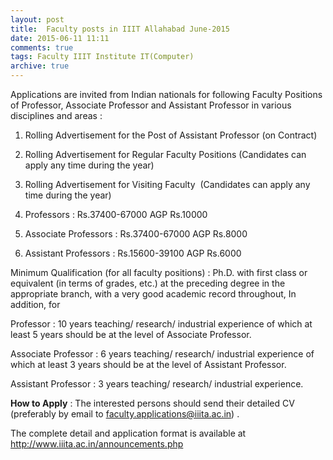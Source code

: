 ```yaml
---
layout: post
title:  Faculty posts in IIIT Allahabad June-2015
date: 2015-06-11 11:11
comments: true
tags: Faculty IIIT Institute IT(Computer)
archive: true
---
```

Applications are invited from Indian nationals for following Faculty Positions of Professor, Associate Professor and Assistant Professor in various disciplines and areas :

1. Rolling Advertisement for the Post of Assistant Professor (on Contract)
2. Rolling Advertisement for Regular Faculty Positions (Candidates can apply any time during the year)
3. Rolling Advertisement for Visiting Faculty  (Candidates can apply any time during the year)


4. Professors : Rs.37400-67000 AGP Rs.10000
5. Associate Professors : Rs.37400-67000 AGP Rs.8000
6. Assistant Professors : Rs.15600-39100 AGP Rs.6000 

Minimum Qualification (for all faculty positions) : Ph.D. with first class or equivalent (in terms of grades, etc.) at the preceding degree in the appropriate branch, with a very good academic record throughout, In addition, for

 Professor : 10 years teaching/ research/ industrial experience of which at least 5 years should be at the level of Associate Professor.

 Associate Professor : 6 years teaching/ research/ industrial experience of which at least 3 years should be at the level of Assistant Professor. 

 Assistant Professor : 3 years teaching/ research/ industrial experience.


**How to Apply** : The interested persons should send their detailed CV (preferably by email to faculty.applications@iiita.ac.in) .


The complete detail and application format is available at  <http://www.iiita.ac.in/announcements.php>


